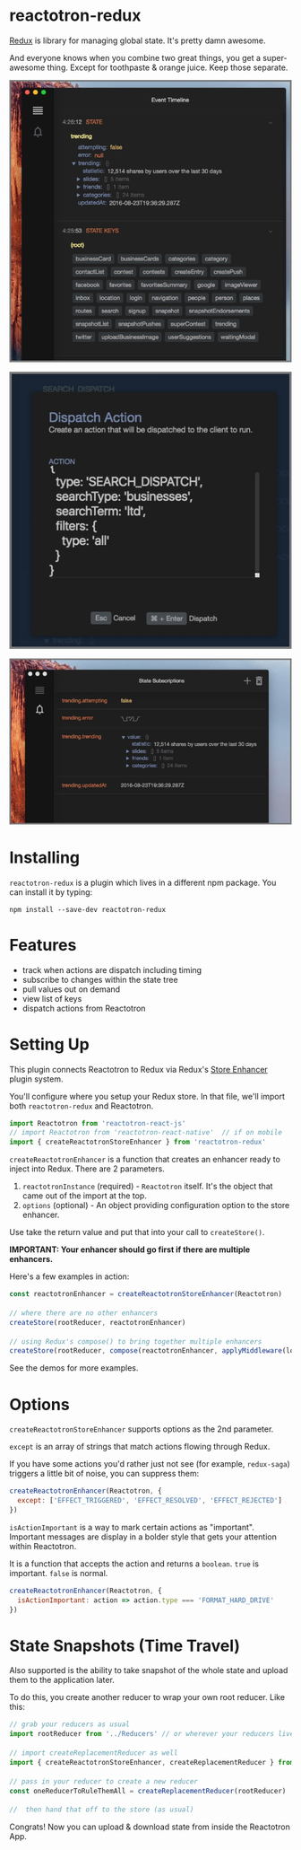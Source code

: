 # reactotron-redux

[Redux](http://redux.js.org/) is library for managing global state.  It's pretty damn awesome.

And everyone knows when you combine two great things, you get a super-awesome thing.  Except for toothpaste & orange juice.  Keep those separate.

![Keys and Values](./images/redux/redux-keys-values.jpg)

![Dispatching](./images/redux/dispatching.jpg)

![Subscriptions](./images/redux/subscriptions.jpg)


# Installing

`reactotron-redux` is a plugin which lives in a different npm package.  You can install it by typing:

```
npm install --save-dev reactotron-redux
```

# Features

* track when actions are dispatch including timing
* subscribe to changes within the state tree
* pull values out on demand
* view list of keys
* dispatch actions from Reactotron

# Setting Up

This plugin connects Reactotron to Redux via Redux's [Store Enhancer](http://redux.js.org/docs/Glossary.html#store-enhancer) plugin system.

You'll configure where you setup your Redux store.  In that file, we'll import both `reactotron-redux` and Reactotron.

```js
import Reactotron from 'reactotron-react-js'
// import Reactotron from 'reactotron-react-native'  // if on mobile
import { createReactotronStoreEnhancer } from 'reactotron-redux'
```

`createReactotronEnhancer` is a function that creates an enhancer ready to inject into Redux. There are 2 parameters.

1. `reactotronInstance` (required) - `Reactotron` itself. It's the object that came out of the import at the top.
2. `options` (optional) - An object providing configuration option to the store enhancer.

Use take the return value and put that into your call to `createStore()`.

**IMPORTANT:  Your enhancer should go first if there are multiple enhancers.**

Here's a few examples in action:

```js
const reactotronEnhancer = createReactotronStoreEnhancer(Reactotron)

// where there are no other enhancers
createStore(rootReducer, reactotronEnhancer)

// using Redux's compose() to bring together multiple enhancers
createStore(rootReducer, compose(reactotronEnhancer, applyMiddleware(logger, sagaMiddleware)))
```

See the demos for more examples.

# Options

`createReactotronStoreEnhancer` supports options as the 2nd parameter.

`except` is an array of strings that match actions flowing through Redux.

If you have some actions you'd rather just not see (for example, `redux-saga`)
triggers a little bit of noise, you can suppress them:

```js
createReactotronEnhancer(Reactotron, {
  except: ['EFFECT_TRIGGERED', 'EFFECT_RESOLVED', 'EFFECT_REJECTED']
})
```

`isActionImportant` is a way to mark certain actions as "important".   Important messages are display in a bolder style that gets your attention within Reactotron.  

It is a function that accepts the action and returns a `boolean`.  `true` is important.  `false` is normal.

```js
createReactotronEnhancer(Reactotron, {
  isActionImportant: action => action.type === 'FORMAT_HARD_DRIVE'
})
```

# State Snapshots (Time Travel)

Also supported is the ability to take snapshot of the whole state and upload them to the application later.

To do this, you create another reducer to wrap your own root reducer.  Like this:

```js
// grab your reducers as usual
import rootReducer from '../Reducers' // or wherever your reducers live

// import createReplacementReducer as well
import { createReactotronStoreEnhancer, createReplacementReducer } from 'reactotron-redux'

// pass in your reducer to create a new reducer
const oneReducerToRuleThemAll = createReplacementReducer(rootReducer)

//  then hand that off to the store (as usual)
```

Congrats!  Now you can upload & download state from inside the Reactotron App.
